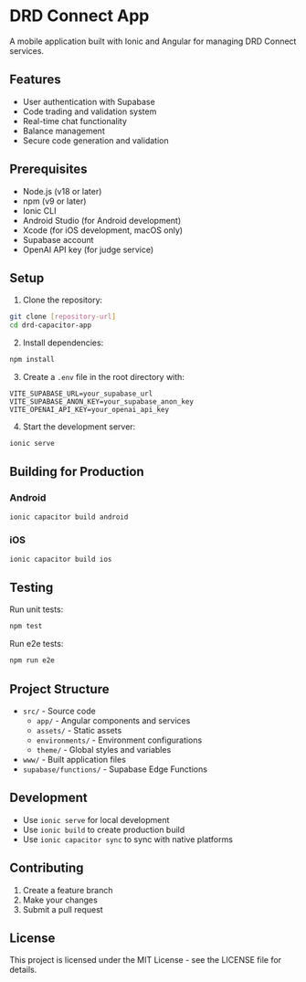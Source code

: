 # DRD Connect App

A mobile application built with Ionic and Angular for managing DRD Connect services.

## Features

- User authentication with Supabase
- Code trading and validation system
- Real-time chat functionality
- Balance management
- Secure code generation and validation

## Prerequisites

- Node.js (v18 or later)
- npm (v9 or later)
- Ionic CLI
- Android Studio (for Android development)
- Xcode (for iOS development, macOS only)
- Supabase account
- OpenAI API key (for judge service)

## Setup

1. Clone the repository:
```bash
git clone [repository-url]
cd drd-capacitor-app
```

2. Install dependencies:
```bash
npm install
```

3. Create a `.env` file in the root directory with:
```
VITE_SUPABASE_URL=your_supabase_url
VITE_SUPABASE_ANON_KEY=your_supabase_anon_key
VITE_OPENAI_API_KEY=your_openai_api_key
```

4. Start the development server:
```bash
ionic serve
```

## Building for Production

### Android
```bash
ionic capacitor build android
```

### iOS
```bash
ionic capacitor build ios
```

## Testing

Run unit tests:
```bash
npm test
```

Run e2e tests:
```bash
npm run e2e
```

## Project Structure

- `src/` - Source code
  - `app/` - Angular components and services
  - `assets/` - Static assets
  - `environments/` - Environment configurations
  - `theme/` - Global styles and variables
- `www/` - Built application files
- `supabase/functions/` - Supabase Edge Functions

## Development

- Use `ionic serve` for local development
- Use `ionic build` to create production build
- Use `ionic capacitor sync` to sync with native platforms

## Contributing

1. Create a feature branch
2. Make your changes
3. Submit a pull request

## License

This project is licensed under the MIT License - see the LICENSE file for details. 